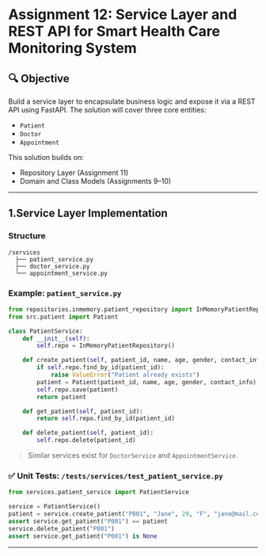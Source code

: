 # Assignment 12: Service Layer and REST API for Smart Health Care Monitoring System

## 🔍 Objective

Build a service layer to encapsulate business logic and expose it via a REST API using FastAPI. The solution will cover three core entities:

* `Patient`
* `Doctor`
* `Appointment`

This solution builds on:

* Repository Layer (Assignment 11)
* Domain and Class Models (Assignments 9–10)

---

## 1.Service Layer Implementation

### Structure

```
/services
  ├── patient_service.py
  ├── doctor_service.py
  └── appointment_service.py
```

### Example: `patient_service.py`

```python
from repositories.inmemory.patient_repository import InMemoryPatientRepository
from src.patient import Patient

class PatientService:
    def __init__(self):
        self.repo = InMemoryPatientRepository()

    def create_patient(self, patient_id, name, age, gender, contact_info):
        if self.repo.find_by_id(patient_id):
            raise ValueError("Patient already exists")
        patient = Patient(patient_id, name, age, gender, contact_info)
        self.repo.save(patient)
        return patient

    def get_patient(self, patient_id):
        return self.repo.find_by_id(patient_id)

    def delete_patient(self, patient_id):
        self.repo.delete(patient_id)
```

> Similar services exist for `DoctorService` and `AppointmentService`.

### ✅ Unit Tests: `/tests/services/test_patient_service.py`

```python
from services.patient_service import PatientService

service = PatientService()
patient = service.create_patient("P001", "Jane", 29, "F", "jane@mail.com")
assert service.get_patient("P001") == patient
service.delete_patient("P001")
assert service.get_patient("P001") is None
```

---


